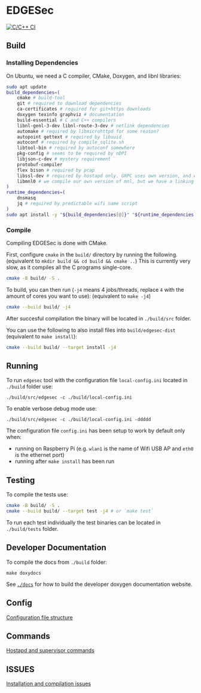# EDGESec
[![C/C++ CI](https://github.com/nqminds/EDGESec/workflows/C/C++%20CI/badge.svg?branch=main)](https://github.com/nqminds/EDGESec/actions?query=workflow%3A%22Github+Pages%22)

## Build

### Installing Dependencies

On Ubuntu, we need a C compiler, CMake, Doxygen, and libnl libraries:

```bash
sudo apt update
build_dependencies=(
    cmake # build-tool
    git # required to download dependencies
    ca-certificates # required for git+https downloads
    doxygen texinfo graphviz # documentation
    build-essential # C and C++ compilers
    libnl-genl-3-dev libnl-route-3-dev # netlink dependencies
    automake # required by libmicrohttpd for some reason?
    autopoint gettext # required by libuuid
    autoconf # required by compile_sqlite.sh
    libtool-bin # required by autoconf somewhere
    pkg-config # seems to be required by nDPI
    libjson-c-dev # mystery requirement
    protobuf-compiler
    flex bison # required by pcap
    libssl-dev # required by hostapd only. GRPC uses own version, and we compile OpenSSL 3 for EDGESec
    libmnl0 # we compile our own version of mnl, but we have a linking issue, so temporarily install a system version
)
runtime_dependencies=(
    dnsmasq
    jq # required by predictable wifi name script
)
sudo apt install -y "${build_dependencies[@]}" "${runtime_dependencies[@]}"
```

### Compile

Compiling EDGESec is done with CMake.

First, configure `cmake` in the `build/` directory by running the following.
(equivalent to `mkdir build && cd build && cmake ..`)
This is currently very slow, as it compiles all the C programs single-core.

```bash
cmake -B build/ -S .
```

To build, you can then run (`-j4` means 4 jobs/threads, replace `4` with the amount of cores you want to use):
(equivalent to `make -j4`)

```bash
cmake --build build/ -j4
```

After succesful compilation the binary will be located in ```./build/src``` folder.

You can use the following to also install files into `build/edgesec-dist` (equivalent to `make install`):

```bash
cmake --build build/ --target install -j4
```

## Running

To run ```edgesec``` tool with the configuration file ```local-config.ini``` located in ```./build``` folder use:

```console
./build/src/edgesec -c ./build/local-config.ini
```

To enable verbose debug mode use:
```console
./build/src/edgesec -c ./build/local-config.ini -ddddd
```

The configuration file `config.ini` has been setup to work by default only when:
  - running on Raspberry Pi (e.g. `wlan1` is the name of Wifi USB AP and `eth0` is the ethernet port)
  - running after `make install` has been run

## Testing

To compile the tests use:

```bash
cmake -B build/ -S .
cmake --build build/ --target test -j4 # or `make test`
```

To run each test individually the test binaries can be located in ```./build/tests``` folder.

## Developer Documentation

To compile the docs from ```./build``` folder:
```console
make doxydocs
```

See [`./docs`](./docs) for how to build the developer doxygen documentation website.

## Config
[Configuration file structure](./docs/CONFIG.md)

## Commands
[Hostapd and supervisor commands](./docs/COMMANDS.md)

## ISSUES
[Installation and compilation issues](./docs/ISSUES.md)
